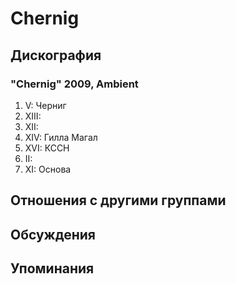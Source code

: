 # Chernig



## Дискография

### "Chernig" 2009, Ambient

1. V: Черниг
2. XIII:
3. XII:
4. XIV: Гилла Магал
5. XVI: КССН
6. II:
7. XI: Основа


## Отношения с другими группами


## Обсуждения


## Упоминания

